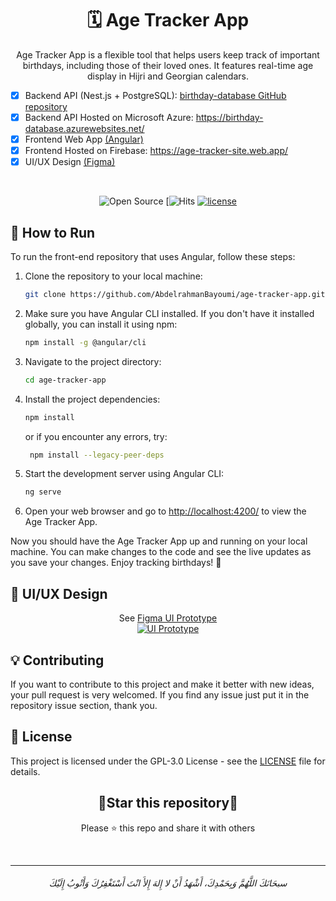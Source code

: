 <h1 align=center>🗓️ Age Tracker App</h1>

<p align=center>
Age Tracker App is a flexible tool that helps users keep track of important birthdays, including those of their loved ones. It features real-time age display in Hijri and Georgian calendars.  
</p>

- [x] Backend API (Nest.js + PostgreSQL): [birthday-database GitHub repository](https://github.com/AbdelrahmanBayoumi/birthday-database/)
- [x] Backend API Hosted on Microsoft Azure: https://birthday-database.azurewebsites.net/
- [x] Frontend Web App [(Angular)](https://github.com/AbdelrahmanBayoumi/age-tracker-app)
- [x] Frontend Hosted on Firebase: https://age-tracker-site.web.app/
- [x] UI/UX Design [(Figma)](#-uiux-design)

<br>

<div align=center>


![Open Source](https://img.shields.io/badge/Open%20Source-%E2%9D%A4-red?style=flat) [![Hits](https://hits.seeyoufarm.com/api/count/incr/badge.svg?url=https%3A%2F%2Fgithub.com%2FAbdelrahmanBayoumi%2Fage-tracker-app&count_bg=%2379C83D&title_bg=%23555555&icon=&icon_color=%23E7E7E7&title=Visitors+%5Btoday%2Fall+time%5D&edge_flat=false) [![license](https://img.shields.io/github/license/AbdelrahmanBayoumi/age-tracker-app)](https://github.com/AbdelrahmanBayoumi/age-tracker-app/blob/master/LICENSE)

</div>


## 🚀 How to Run

To run the front-end repository that uses Angular, follow these steps:

1. Clone the repository to your local machine:

   ```bash
   git clone https://github.com/AbdelrahmanBayoumi/age-tracker-app.git
   ```

2. Make sure you have Angular CLI installed. If you don't have it installed globally, you can install it using npm:

   ```bash
   npm install -g @angular/cli
   ```

3. Navigate to the project directory:

   ```bash
   cd age-tracker-app
   ```
<!-- add note for --legacy-peer-deps -->
4. Install the project dependencies:

   ```bash
   npm install
   ```
    or if you encounter any errors, try:
   ```bash
    npm install --legacy-peer-deps
   ```

5. Start the development server using Angular CLI:

   ```bash
   ng serve
   ```

6. Open your web browser and go to [http://localhost:4200/](http://localhost:4200/) to view the Age Tracker App.

Now you should have the Age Tracker App up and running on your local machine. You can make changes to the code and see the live updates as you save your changes. Enjoy tracking birthdays! 🎉

## 🎨 UI/UX Design

<p align=center>
See <a href="https://www.figma.com/file/fQummxaRmDPtuE8zaglFRW/Age-Tracker-App?type=design&node-id=0%3A1&mode=design&t=iQSoKL7BNwAdGmjn-1">Figma UI Prototype</a><br>
<a href="https://www.figma.com/file/fQummxaRmDPtuE8zaglFRW/Age-Tracker-App?type=design&node-id=0%3A1&mode=design&t=iQSoKL7BNwAdGmjn-1">
<img src="https://github.com/AbdelrahmanBayoumi/birthday-database/assets/48678280/23b329cb-628f-4589-8aa1-0166ee02c308" alt="UI Prototype">
</a>
</p>

## 💡 Contributing

If you want to contribute to this project and make it better with new ideas, your pull request is very welcomed.
If you find any issue just put it in the repository issue section, thank you.

## 📝 License

This project is licensed under the GPL-3.0 License - see the [LICENSE](LICENSE) file for details.

<div align=center>

<h2>🌟Star this repository🌟</h2>

Please ⭐️ this repo and share it with others

</div>
<br>

---

<h6 align="center">سبحَانَكَ اللَّهُمَّ وَبِحَمْدِكَ، أَشْهَدُ أَنْ لا إِلهَ إِلأَ انْتَ أَسْتَغْفِرُكَ وَأَتْوبُ إِلَيْكَ</h6>
